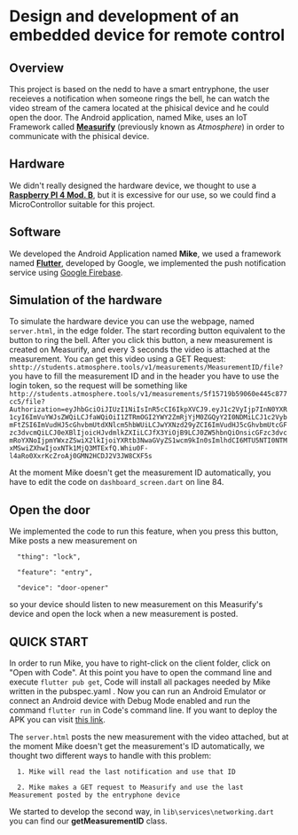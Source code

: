 # Design and development of an embedded device for remote control

## Overview

This project is based on the nedd to have a smart entryphone, the user receieves a notification when someone rings the bell, he can watch the video stream of the camera located at the phisical device and he could open the door.
The Android application, named Mike, uses an IoT Framework called [**Measurify**](https://measurify.org/) (previously known as *Atmosphere*) in order to communicate with the phisical device.

## Hardware

We didn't really designed the hardware device, we thought to use a  [**Raspberry PI 4 Mod. B**](https://www.raspberrypi.org/products/raspberry-pi-4-model-b/), but it is excessive for our use, so we could find a MicroControllor suitable for this project.
## Software

We developed the Android Application named **Mike**, we used a framework named [**Flutter**](https://flutter.dev), developed by Google, we implemented the push notification service using [Google Firebase](https://firebase.google.com/).

## Simulation of the hardware
To simulate the hardware device you can use the webpage, named ```server.html```, in the edge folder. The start recording button equivalent to the button to ring the bell.
After you click this button, a new measurement is created on Measurify, and every 3 seconds the video is attached at the measurement.
You can get this video using a GET Request: 
```shttp://students.atmosphere.tools/v1/measurements/MeasurementID/file?``` 
you have to fill the measurement ID and in the header you have to use the login token, so the request will be something like 
```http://students.atmosphere.tools/v1/measurements/5f15719b59060e445c877cc5/file?Authorization=eyJhbGciOiJIUzI1NiIsInR5cCI6IkpXVCJ9.eyJ1c2VyIjp7InN0YXR1cyI6ImVuYWJsZWQiLCJfaWQiOiI1ZTRmOGI2YWY2ZmRjYjM0ZGQyY2I0NDMiLCJ1c2VybmFtZSI6ImVudHJ5cGhvbmUtdXNlcm5hbWUiLCJwYXNzd29yZCI6ImVudHJ5cGhvbmUtcGFzc3dvcmQiLCJ0eXBlIjoicHJvdmlkZXIiLCJfX3YiOjB9LCJ0ZW5hbnQiOnsicGFzc3dvcmRoYXNoIjpmYWxzZSwiX2lkIjoiYXRtb3NwaGVyZS1wcm9kIn0sImlhdCI6MTU5NTI0NTMxMSwiZXhwIjoxNTk1MjQ3MTExfQ.Whiu0F-l4aRo0XxrKcZroAj0GMN2HCDJ2V3JW8CXF5s```

At the moment Mike doesn't get the measurement ID automatically, you have to edit the code on ```dashboard_screen.dart``` on line 84.

## Open the door
We implemented the code to run this feature, when you press this button, Mike posts a new measurement on 

      "thing": "lock",

      "feature": "entry",
      
      "device": "door-opener"

so your device should listen to new measurement on this Measurify's device and open the lock when a new measurement is posted.

## QUICK START
In order to run Mike, you have to right-click on the client folder, click on "Open with Code".
At this point you have to open the command line and execute ```flutter pub get```, Code will install all packages needed by Mike written in the pubspec.yaml .
Now you can run an Android Emulator or connect an Android device with Debug Mode enabled and run the command ```flutter run``` in Code's command line.
If you want to deploy the APK you can visit [this link](https://flutter.dev/docs/deployment/android).

The ```server.html``` posts the new measurement with the video attached, but at the moment Mike doesn't get the measurement's ID automatically, we thought two different ways to handle with this problem:

      1. Mike will read the last notification and use that ID
   
      2. Mike makes a GET request to Measurify and use the last Measurement posted by the entryphone device
   
We started to develop the second way, in ```lib\services\networking.dart``` you can find our **getMeasurementID** class.



